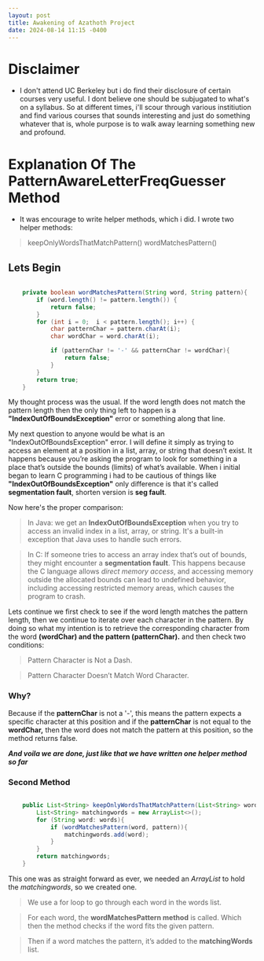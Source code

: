 ```yaml
---
layout: post
title: Awakening of Azathoth Project
date: 2024-08-14 11:15 -0400
---
```


# Disclaimer
  
  - I don't attend UC Berkeley but i do find their disclosure of certain courses very useful. I dont believe one should be subjugated to what's on a syllabus. So at different times, i'll scour through various institiution and find various courses that sounds interesting and just do something whatever that is, whole purpose is to walk away learning something new and profound. 

# Explanation Of The PatternAwareLetterFreqGuesser Method

  - It was encourage to write helper methods, which i did. I wrote two helper methods:
  >  keepOnlyWordsThatMatchPattern()
  >  wordMatchesPattern()


## Lets Begin

```java

	private boolean wordMatchesPattern(String word, String pattern){
		if (word.length() != pattern.length()) {
			return false;
		}
		for (int i = 0;  i < pattern.length(); i++) {
			char patternChar = pattern.charAt(i);
			char wordChar = word.charAt(i);

			if (patternChar != '-' && patternChar != wordChar){
				return false;
			}
		}
		return true;
	}
```
   My thought process was the usual. If the word length does not match the pattern length then the only thing left to happen is a **"IndexOutOfBoundsException"** error or something along that line. 

   My next question to anyone would be what is an "IndexOutOfBoundsException" error. I will define it simply as trying to access an element at a position in a list, array, or string that doesn’t exist. It happens because you’re asking the program to look for something in a place that’s outside the bounds (limits) of what’s available. When i initial began to learn C programming i had to be cautious of things like **"IndexOutOfBoundsException"** only difference is that it's called **segmentation fault**, shorten version is **seg fault**. 

   Now here's the proper comparison:
   > In Java: we get an **IndexOutOfBoundsException** when you try to access an invalid index in a list, array, or string. It's a built-in exception that Java uses to handle such errors.

   > In C: If someone tries to access an array index that’s out of bounds, they might encounter a **segmentation fault**. This happens because the C language allows _direct memory access_, and accessing memory outside the allocated bounds can lead to undefined behavior, including accessing restricted memory areas, which causes the program to crash.

  Lets continue we first check to see if the word length matches the pattern length, then we continue to iterate over each character in the pattern. By doing so what my intention is to retrieve the corresponding character from the word **(wordChar) and the pattern (patternChar).**  and then check two conditions:

   > Pattern Character is Not a Dash.

   > Pattern Character Doesn’t Match Word Character.

### Why?
   Because if the **patternChar** is not a '-', this means the pattern expects a specific character at this position and if the **patternChar** is not equal to the **wordChar,** then the word does not match the pattern at this position, so the method returns false.

   _**And voila we are done, just like that we have written one helper method so far**_


### Second Method

```java

	public List<String> keepOnlyWordsThatMatchPattern(List<String> words, String pattern) {
		List<String> matchingwords = new ArrayList<>();
		for (String word: words){
			if (wordMatchesPattern(word, pattern)){
				matchingwords.add(word);
			}
		}
		return matchingwords;
	}
```
  This one was as straight forward as ever, we needed an  _ArrayList_  to hold the  _matchingwords_,  so we created one.

  > We use a for loop to go through each word in the words list.

  > For each word, the **wordMatchesPattern method** is called. Which then the method checks if the word fits the given pattern.

  > Then if a word matches the pattern, it’s added to the **matchingWords** list.


